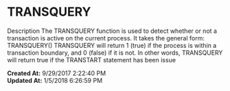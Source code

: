 # TRANSQUERY

Description The TRANSQUERY function is used to detect whether or not a transaction is active on the current process. It takes the general form: TRANSQUERY() TRANSQUERY will return 1 (true) if the process is within a transaction boundary, and 0 (false) if it is not. In other words, TRANSQUERY will return true if the TRANSTART statement has been issue  

**Created At:** 9/29/2017 2:22:40 PM  
**Updated At:** 1/5/2018 6:26:59 PM  

